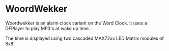 # WoordWekker

Woordwekker is an alarm clock variant on the Word Clock. It uses a DFPlayer to play MP3's at wake up time.

The time is displayed using two cascaded MAX72xx LED Matrix modules of 8x8.
